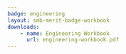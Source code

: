 ```yaml
---
badge: engineering
layout: smb-merit-badge-workbook
downloads:
    - name: Engineering Workbook
      url: engineering-workbook.pdf
---
```

